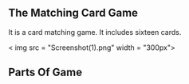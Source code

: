 ## The Matching Card Game
It is a card matching game. It includes sixteen cards. 

< img src = "Screenshot(1).png" width = "300px">

## Parts Of Game
